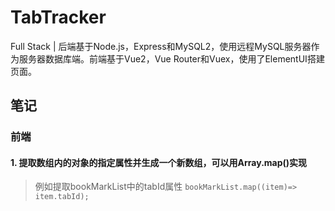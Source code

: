 # TabTracker
Full Stack | 后端基于Node.js，Express和MySQL2，使用远程MySQL服务器作为服务器数据库端。前端基于Vue2，Vue Router和Vuex，使用了ElementUI搭建页面。


## 笔记
### 前端
#### 1. 提取数组内的对象的指定属性并生成一个新数组，可以用Array.map()实现
> 例如提取bookMarkList中的tabId属性  `bookMarkList.map((item)=> item.tabId);`
